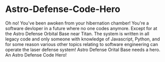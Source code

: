 # Astro-Defense-Code-Hero

Oh no! You've been awoken from your hibernation chamber! You're a software devloper in a future where no one codes anymore. Except for at the Astro Defense Orbital Base near Titan. The system is written in all legacy code and only someone with knowledge of Javascript, Python, and for some reason various other topics relating to software engineering can operate the laser defense system! Astro Defense Orital Base needs a hero. An Astro Defense Code Hero!